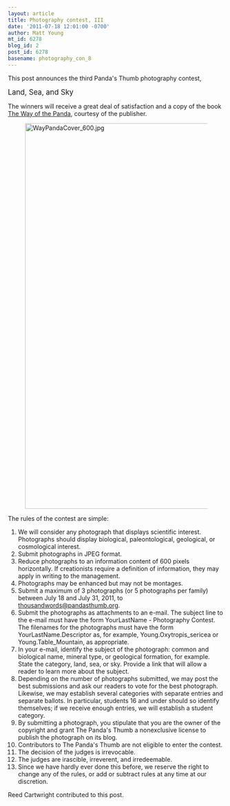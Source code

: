 ```yaml
---
layout: article
title: Photography contest, III
date: '2011-07-18 12:01:00 -0700'
author: Matt Young
mt_id: 6278
blog_id: 2
post_id: 6278
basename: photography_con_8
---
```

This post announces the third Panda's Thumb photography contest, 


<p><big>Land, Sea, and Sky</big></p>


The winners will receive a great deal of satisfaction and a copy of the book [The Way of the Panda](http://www.amazon.com/Way-Panda-Henry-Nicholls/dp/1846683688), courtesy of the publisher.

<figure>
<img src="http://pandasthumb.org/WayPandaCover_600.jpg" alt="WayPandaCover_600.jpg" width="600" height="893" />
<figcaption markdown="span">

</figcaption>
</figure>

The rules of the contest are simple:


1. We will consider any photograph that displays scientific interest. Photographs should display biological, paleontological, geological, or cosmological interest.
1. Submit photographs in JPEG format. 
1. Reduce photographs to an information content of 600 pixels horizontally. If creationists require a definition of information, they may apply in writing to the management.
1. Photographs may be enhanced but may not be montages.
1. Submit a maximum of 3 photographs (or 5 photographs per family) between July 18 and July 31, 2011, to thousandwords@pandasthumb.org. 
1. Submit the photographs as attachments to an e-mail. The subject line to the e-mail must have the form YourLastName - Photography Contest. The filenames for the photographs must have the form YourLastName.Descriptor as, for example, Young.Oxytropis_sericea or Young.Table_Mountain, as appropriate. 
1. In your e-mail, identify the subject of the photograph: common and biological name, mineral type, or geological formation, for example. State the category, land, sea, or sky. Provide a link that will allow a reader to learn more about the subject.
1. Depending on the number of photographs submitted, we may post the best submissions and ask our readers to vote for the best photograph. Likewise, we may establish several categories with separate entries and separate ballots. In particular, students 16 and under should so identify themselves; if we receive enough entries, we will establish a student category.
1. By submitting a photograph, you stipulate that you are the owner of the copyright and grant The Panda's Thumb a nonexclusive license to publish the photograph on its blog.
1. Contributors to The Panda's Thumb are not eligible to enter the contest.
1. The decision of the judges is irrevocable.
1. The judges are irascible, irreverent, and irredeemable.
1. Since we have hardly ever done this before, we reserve the right to change any of the rules, or add or subtract rules at any time at our discretion.


Reed Cartwright contributed to this post.
